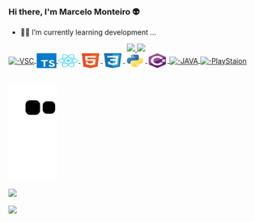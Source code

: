 ### Hi there, I'm Marcelo Monteiro 👽
 
 

- 👨‍💻 I’m currently learning development ...

<div align="center">
<a href="https://github.com/
MarcelomonteirodaSilva">
<img height="180em" src="https://github-readme-stats.vercel.app/api?username=MarcelomonteirodaSilva&show_icons=true&theme=dark&include_all_commits=true&count_private=true"/>
  <img height="180em" src="https://github-readme-stats.vercel.app/api/top-langs/?username=MarcelomonteirodaSilva&layout=compact&langs_count=7&theme=dark"/>
</div>



  <img align="center" alt="-VSC" height="30" width="40" src="https://cdn.jsdelivr.net/gh/devicons/devicon/icons/vscode/vscode-original.svg">
  <img align="center" alt="Rafa-Ts" height="30" width="40" src="https://raw.githubusercontent.com/devicons/devicon/master/icons/typescript/typescript-plain.svg">
  <img align="center" alt="Rafa-React" height="30" width="40" src="https://raw.githubusercontent.com/devicons/devicon/master/icons/react/react-original.svg">
  <img align="center" alt="Rafa-HTML" height="30" width="40" src="https://raw.githubusercontent.com/devicons/devicon/master/icons/html5/html5-original.svg">
  <img align="center" alt="Rafa-CSS" height="30" width="40" src="https://raw.githubusercontent.com/devicons/devicon/master/icons/css3/css3-original.svg">
  <img align="center" alt="Rafa-Python" height="30" width="40" src="https://raw.githubusercontent.com/devicons/devicon/master/icons/python/python-original.svg">
  <img align="center" alt="Rafa-Csharp" height="30" width="40" src="https://raw.githubusercontent.com/devicons/devicon/master/icons/csharp/csharp-original.svg">
  <img align="center" alt="-JAVA" height="30" width="40" src="https://cdn.jsdelivr.net/gh/devicons/devicon/icons/java/java-original.svg">
  <img align="center" alt="-PlayStaion" height="30"width="40"src="https://img.shields.io/badge/PlayStation-003791?style=for-the-badge&logo=playstation&logoColorwhiteoriginal.svg">
</div>
  
  ##
 
<div> 





 
  ![Snake animation](https://github.com/rafaballerini/rafaballerini/blob/output/github-contribution-grid-snake.svg)
 
</div>


  <a href="https://www.linkedin.com/in/marcelo-monteiro-1%C2%B0-373b07186/" target="_blank"><img src="https://img.shields.io/badge/-LinkedIn-%230077B5?style=for-the-badge&logo=linkedin&logoColor=white" target="_blank"></a>
  </div>


<div>
<a href=https://www.facebook.com/people/Marcelo-Monteiro/100037951122041/target= "_blank"><img src=https://img.shields.io/badge/Facebook-1877F2?style=for-the-badge&logo=facebook&logoColor=whitetarget="_blank"></a> </div>

